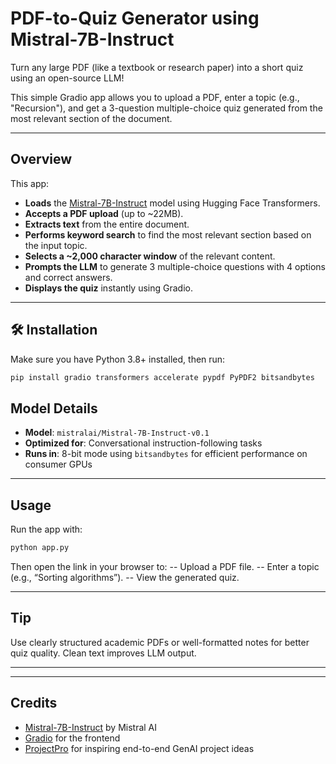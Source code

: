 # PDF-to-Quiz Generator using Mistral-7B-Instruct

Turn any large PDF (like a textbook or research paper) into a short quiz using an open-source LLM!

This simple Gradio app allows you to upload a PDF, enter a topic (e.g., "Recursion"), and get a 3-question multiple-choice quiz generated from the most relevant section of the document.

---

##  Overview

This app:

- **Loads** the [Mistral-7B-Instruct](https://huggingface.co/mistralai/Mistral-7B-Instruct-v0.1) model using Hugging Face Transformers.
- **Accepts a PDF upload** (up to ~22MB).
- **Extracts text** from the entire document.
- **Performs keyword search** to find the most relevant section based on the input topic.
- **Selects a ~2,000 character window** of the relevant content.
- **Prompts the LLM** to generate 3 multiple-choice questions with 4 options and correct answers.
- **Displays the quiz** instantly using Gradio.

---

## 🛠 Installation

Make sure you have Python 3.8+ installed, then run:

```bash
pip install gradio transformers accelerate pypdf PyPDF2 bitsandbytes
```


## Model Details

- **Model**: `mistralai/Mistral-7B-Instruct-v0.1`  
- **Optimized for**: Conversational instruction-following tasks  
- **Runs in**: 8-bit mode using `bitsandbytes` for efficient performance on consumer GPUs

---
## Usage
Run the app with:

```bash
python app.py
```
Then open the link in your browser to:
-- Upload a PDF file.
-- Enter a topic (e.g., “Sorting algorithms”).
-- View the generated quiz.

---

##  Tip

Use clearly structured academic PDFs or well-formatted notes for better quiz quality. Clean text improves LLM output.

---

---

## Credits

- [Mistral-7B-Instruct](https://huggingface.co/mistralai/Mistral-7B-Instruct-v0.1) by Mistral AI  
- [Gradio](https://gradio.app/) for the frontend  
- [ProjectPro](https://projectpro.io/) for inspiring end-to-end GenAI project ideas
